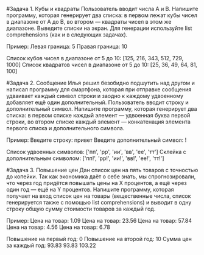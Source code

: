 #Задача 1. Кубы и квадраты
Пользователь вводит числа A и B. Напишите программу, которая генерирует два списка: в первом лежат кубы чисел в диапазоне от А до В, во втором — квадраты чисел в этом же диапазоне. Выведите списки на экран. Для генерации используйте list comprehensions (как и в следующих задачах).

Пример:
Левая граница: 5
Правая граница: 10

Список кубов чисел в диапазоне от 5 до 10: [125, 216, 343, 512, 729, 1000]
Список квадратов чисел в диапазоне от 5 до 10: [25, 36, 49, 64, 81, 100]

#Задача 2. Сообщение
Илья решил безобидно подшутить над другом и написал программу для смартфона, которая при отправке сообщения удваивает каждый символ строки и заодно к каждому удвоенному добавляет ещё один дополнительный.
Пользователь вводит строку и дополнительный символ. Напишите программу, которая генерирует два списка: в первом списке каждый элемент — удвоенная буква первой строки, во втором списке каждый элемент — конкатенация элемента первого списка и дополнительного символа.

Пример:
Введите строку: привет
Введите дополнительный символ: !

Список удвоенных символов: ['пп', 'рр', 'ии', 'вв', 'ее', 'тт']
Склейка с дополнительным символом: ['пп!', 'рр!', 'ии!', 'вв!', 'ее!', 'тт!'] 

#Задача 3. Повышение цен
Дан список цен на пять товаров с точностью до копейки. Так как экономика даёт о себе знать, мы спрогнозировали, что через год придётся повышать цены на X процентов, а ещё через один год — ещё на Y процентов.
Напишите программу, которая получает на вход список цен на товары (вещественные числа, список генерируется также с помощью list comprehensions) и выводит в одну строку общую сумму стоимости товаров за каждый год.

Пример: 
Цена на товар: 1.09
Цена на товар: 23.56
Цена на товар: 57.84
Цена на товар: 4.56
Цена на товар: 6.78

Повышение на первый год: 0
Повышение на второй год: 10
Сумма цен за каждый год: 93.83 93.83 103.22